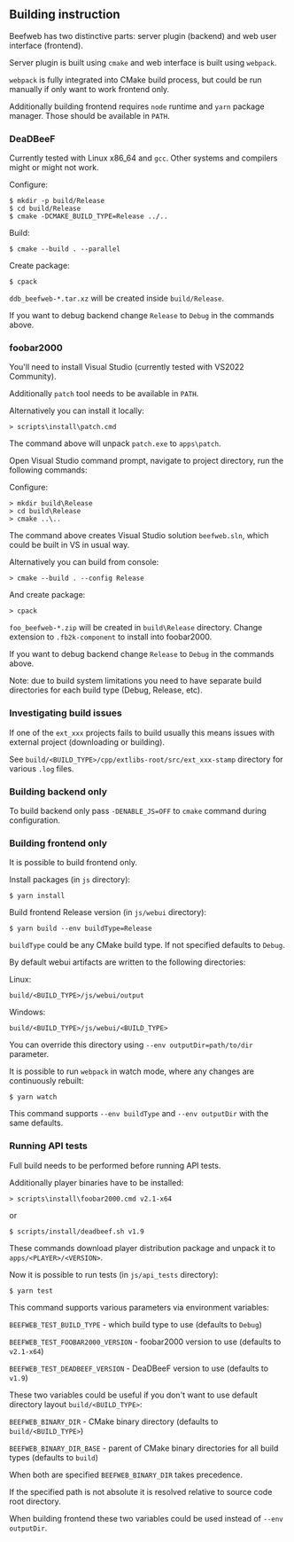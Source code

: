 ## Building instruction

Beefweb has two distinctive parts: server plugin (backend) and web user interface (frontend).

Server plugin is built using `cmake` and web interface is built using `webpack`.

`webpack` is fully integrated into CMake build process,
but could be run manually if only want to work frontend only.

Additionally building frontend requires `node` runtime and `yarn` package manager.
Those should be available in `PATH`.

### DeaDBeeF

Currently tested with Linux x86_64 and `gcc`. Other systems and compilers might or might not work.

Configure:

```
$ mkdir -p build/Release
$ cd build/Release
$ cmake -DCMAKE_BUILD_TYPE=Release ../..
```

Build:
```
$ cmake --build . --parallel
```

Create package:
```
$ cpack
```

`ddb_beefweb-*.tar.xz` will be created inside `build/Release`.

If you want to debug backend change `Release` to `Debug` in the commands above.

### foobar2000
You'll need to install Visual Studio (currently tested with VS2022 Community).

Additionally `patch` tool needs to be available in `PATH`.

Alternatively you can install it locally:
```
> scripts\install\patch.cmd
```

The command above will unpack `patch.exe` to `apps\patch`.

Open Visual Studio command prompt, navigate to project directory, run the following commands:

Configure:

```
> mkdir build\Release
> cd build\Release
> cmake ..\..
```

The command above creates Visual Studio solution `beefweb.sln`, which could be built in VS in usual way.

Alternatively you can build from console:
```
> cmake --build . --config Release
```

And create package:
```
> cpack
```

`foo_beefweb-*.zip` will be created in `build\Release` directory.
Change extension to `.fb2k-component` to install into foobar2000.

If you want to debug backend change `Release` to `Debug` in the commands above.

Note: due to build system limitations you need to have separate build directories
for each build type (Debug, Release, etc).

### Investigating build issues

If one of the `ext_xxx` projects fails to build
usually this means issues with external project (downloading or building).

See `build/<BUILD_TYPE>/cpp/extlibs-root/src/ext_xxx-stamp` directory for various `.log` files.

### Building backend only

To build backend only pass `-DENABLE_JS=OFF` to `cmake` command during configuration.

### Building frontend only

It is possible to build frontend only.

Install packages (in `js` directory):
```
$ yarn install
```

Build frontend Release version (in `js/webui` directory):
```
$ yarn build --env buildType=Release
```

`buildType` could be any CMake build type. If not specified defaults to `Debug`.

By default webui artifacts are written to the following directories:

Linux:
```
build/<BUILD_TYPE>/js/webui/output
```

Windows:
```
build/<BUILD_TYPE>/js/webui/<BUILD_TYPE>
```

You can override this directory using `--env outputDir=path/to/dir` parameter.

It is possible to run `webpack` in watch mode, where any changes are continuously rebuilt:
```
$ yarn watch
```

This command supports `--env buildType` and `--env outputDir` with the same defaults.

### Running API tests

Full build needs to be performed before running API tests.

Additionally player binaries have to be installed:

```
> scripts\install\foobar2000.cmd v2.1-x64
```

or

```
$ scripts/install/deadbeef.sh v1.9
```

These commands download player distribution package and unpack it to `apps/<PLAYER>/<VERSION>`.

Now it is possible to run tests (in `js/api_tests` directory):
```
$ yarn test
```

This command supports various parameters via environment variables:

`BEEFWEB_TEST_BUILD_TYPE` - which build type to use (defaults to `Debug`)

`BEEFWEB_TEST_FOOBAR2000_VERSION` - foobar2000 version to use (defaults to `v2.1-x64`)

`BEEFWEB_TEST_DEADBEEF_VERSION` - DeaDBeeF version to use (defaults to `v1.9`)

These two variables could be useful if you don't want to use default directory layout `build/<BUILD_TYPE>`:

`BEEFWEB_BINARY_DIR` - CMake binary directory (defaults to `build/<BUILD_TYPE>`)

`BEEFWEB_BINARY_DIR_BASE` - parent of CMake binary directories for all build types (defaults to `build`)

When both are specified `BEEFWEB_BINARY_DIR` takes precedence.

If the specified path is not absolute it is resolved relative to source code root directory.

When building frontend these two variables could be used instead of `--env outputDir`.
